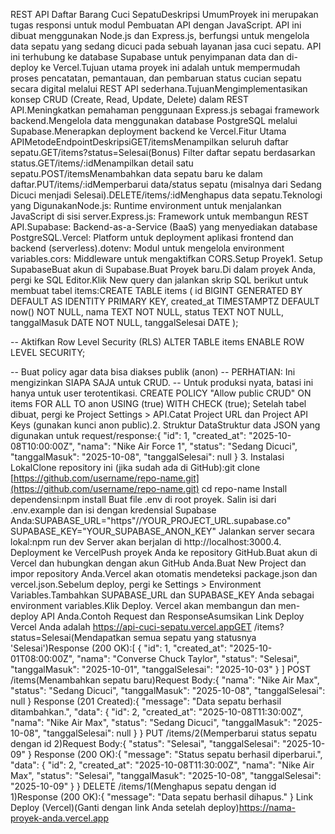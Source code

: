 REST API Daftar Barang Cuci SepatuDeskripsi UmumProyek ini merupakan tugas responsi untuk modul Pembuatan API dengan JavaScript. API ini dibuat menggunakan Node.js dan Express.js, berfungsi untuk mengelola data sepatu yang sedang dicuci pada sebuah layanan jasa cuci sepatu. API ini terhubung ke database Supabase untuk penyimpanan data dan di-deploy ke Vercel.Tujuan utama proyek ini adalah untuk mempermudah proses pencatatan, pemantauan, dan pembaruan status cucian sepatu secara digital melalui REST API sederhana.TujuanMengimplementasikan konsep CRUD (Create, Read, Update, Delete) dalam REST API.Meningkatkan pemahaman penggunaan Express.js sebagai framework backend.Mengelola data menggunakan database PostgreSQL melalui Supabase.Menerapkan deployment backend ke Vercel.Fitur Utama APIMetodeEndpointDeskripsiGET/itemsMenampilkan seluruh daftar sepatu.GET/items?status=Selesai(Bonus) Filter daftar sepatu berdasarkan status.GET/items/:idMenampilkan detail satu sepatu.POST/itemsMenambahkan data sepatu baru ke dalam daftar.PUT/items/:idMemperbarui data/status sepatu (misalnya dari Sedang Dicuci menjadi Selesai).DELETE/items/:idMenghapus data sepatu.Teknologi yang DigunakanNode.js: Runtime environment untuk menjalankan JavaScript di sisi server.Express.js: Framework untuk membangun REST API.Supabase: Backend-as-a-Service (BaaS) yang menyediakan database PostgreSQL.Vercel: Platform untuk deployment aplikasi frontend dan backend (serverless).dotenv: Modul untuk mengelola environment variables.cors: Middleware untuk mengaktifkan CORS.Setup Proyek1. Setup SupabaseBuat akun di Supabase.Buat Proyek baru.Di dalam proyek Anda, pergi ke SQL Editor.Klik New query dan jalankan skrip SQL berikut untuk membuat tabel items:CREATE TABLE items (
  id BIGINT GENERATED BY DEFAULT AS IDENTITY PRIMARY KEY,
  created_at TIMESTAMPTZ DEFAULT now() NOT NULL,
  nama TEXT NOT NULL,
  status TEXT NOT NULL,
  tanggalMasuk DATE NOT NULL,
  tanggalSelesai DATE
);

-- Aktifkan Row Level Security (RLS)
ALTER TABLE items ENABLE ROW LEVEL SECURITY;

-- Buat policy agar data bisa diakses publik (anon)
-- PERHATIAN: Ini mengizinkan SIAPA SAJA untuk CRUD.
-- Untuk produksi nyata, batasi ini hanya untuk user terotentikasi.
CREATE POLICY "Allow public CRUD"
ON items
FOR ALL
TO anon
USING (true)
WITH CHECK (true);
Setelah tabel dibuat, pergi ke Project Settings > API.Catat Project URL dan Project API Keys (gunakan kunci anon public).2. Struktur DataStruktur data JSON yang digunakan untuk request/response:{
  "id": 1,
  "created_at": "2025-10-08T10:00:00Z",
  "nama": "Nike Air Force 1",
  "status": "Sedang Dicuci",
  "tanggalMasuk": "2025-10-08",
  "tanggalSelesai": null
}
3. Instalasi LokalClone repository ini (jika sudah ada di GitHub):git clone [https://github.com/username/repo-name.git](https://github.com/username/repo-name.git)
cd repo-name
Install dependensi:npm install
Buat file .env di root proyek. Salin isi dari .env.example dan isi dengan kredensial Supabase Anda:SUPABASE_URL="https"//YOUR_PROJECT_URL.supabase.co"
SUPABASE_KEY="YOUR_SUPABASE_ANON_KEY"
Jalankan server secara lokal:npm run dev
Server akan berjalan di http://localhost:3000.4. Deployment ke VercelPush proyek Anda ke repository GitHub.Buat akun di Vercel dan hubungkan dengan akun GitHub Anda.Buat New Project dan impor repository Anda.Vercel akan otomatis mendeteksi package.json dan vercel.json.Sebelum deploy, pergi ke Settings > Environment Variables.Tambahkan SUPABASE_URL dan SUPABASE_KEY Anda sebagai environment variables.Klik Deploy. Vercel akan membangun dan men-deploy API Anda.Contoh Request dan ResponseAsumsikan Link Deploy Vercel Anda adalah https://api-cuci-sepatu.vercel.appGET /items?status=Selesai(Mendapatkan semua sepatu yang statusnya 'Selesai')Response (200 OK):[
  {
    "id": 1,
    "created_at": "2025-10-01T08:00:00Z",
    "nama": "Converse Chuck Taylor",
    "status": "Selesai",
    "tanggalMasuk": "2025-10-01",
    "tanggalSelesai": "2025-10-03"
  }
]
POST /items(Menambahkan sepatu baru)Request Body:{
  "nama": "Nike Air Max",
  "status": "Sedang Dicuci",
  "tanggalMasuk": "2025-10-08",
  "tanggalSelesai": null
}
Response (201 Created):{
  "message": "Data sepatu berhasil ditambahkan.",
  "data": {
    "id": 2,
    "created_at": "2025-10-08T11:30:00Z",
    "nama": "Nike Air Max",
    "status": "Sedang Dicuci",
    "tanggalMasuk": "2025-10-08",
    "tanggalSelesai": null
  }
}
PUT /items/2(Memperbarui status sepatu dengan id 2)Request Body:{
  "status": "Selesai",
  "tanggalSelesai": "2025-10-09"
}
Response (200 OK):{
  "message": "Status sepatu berhasil diperbarui.",
  "data": {
    "id": 2,
    "created_at": "2025-10-08T11:30:00Z",
    "nama": "Nike Air Max",
    "status": "Selesai",
    "tanggalMasuk": "2025-10-08",
    "tanggalSelesai": "2025-10-09"
  }
}
DELETE /items/1(Menghapus sepatu dengan id 1)Response (200 OK):{
  "message": "Data sepatu berhasil dihapus."
}
Link Deploy (Vercel)(Ganti dengan link Anda setelah deploy)https://nama-proyek-anda.vercel.app